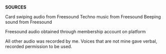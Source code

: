 **SOURCES**

Card swiping audio from Freesound
Techno music from Freesound
Beeping sound from Freesound

  Freesound audio obtained through membership account on platform
  
All other audio was recorded by me. Voices that are not mine gave verbal, recorded permission to be used.
